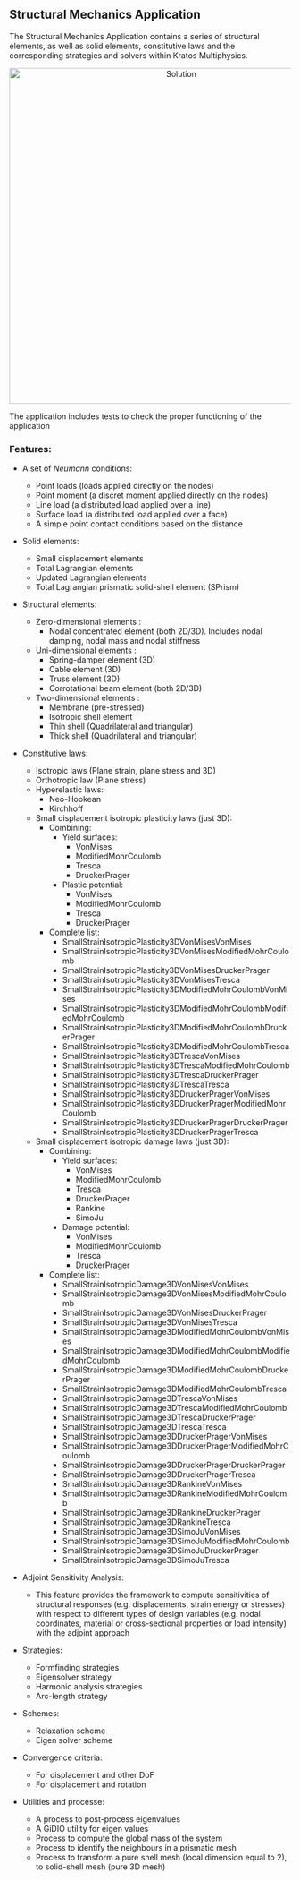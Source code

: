  
## Structural Mechanics Application  
  
The Structural Mechanics Application contains a series of structural elements, as well as solid elements, constitutive laws and the corresponding strategies and solvers within Kratos Multiphysics.  
 
<p align="center"> 
  <img src="https://github.com/KratosMultiphysics/Examples/raw/master/structural_mechanics/validation/beam_roll_up/data/rollup.gif" alt="Solution" style="width: 600px;"/> 
</p> 
  
The application includes tests to check the proper functioning of the application 
  
### Features:  
  
- A set of *Neumann* conditions:
     * Point loads (loads applied directly on the nodes)
     * Point moment (a discret moment applied directly on the nodes) 
     * Line load (a distributed load applied over a line)
     * Surface load (a distributed load applied over a face)
     * A simple point contact conditions based on the distance
     
- Solid elements:
    * Small displacement elements
    * Total Lagrangian elements
    * Updated Lagrangian elements
    * Total Lagrangian prismatic solid-shell element (SPrism) 
    
- Structural elements:
    * Zero-dimensional elements :
        * Nodal concentrated element (both 2D/3D). Includes nodal damping, nodal mass and nodal stiffness
    * Uni-dimensional elements :
        * Spring-damper element (3D)
        * Cable element (3D)
        * Truss element (3D)
        * Corrotational beam element (both 2D/3D)
    * Two-dimensional elements :
        * Membrane (pre-stressed)
        * Isotropic shell element
        * Thin shell (Quadrilateral and triangular)
        * Thick shell (Quadrilateral and triangular)

- Constitutive laws: 
    * Isotropic laws (Plane strain, plane stress and 3D)
    * Orthotropic law (Plane stress)
    * Hyperelastic laws:
        * Neo-Hookean
        * Kirchhoff
    * Small displacement isotropic plasticity laws (just 3D):
        * Combining:
            * Yield surfaces:
                * VonMises
                * ModifiedMohrCoulomb
                * Tresca 
                * DruckerPrager 
            * Plastic potential:
                * VonMises
                * ModifiedMohrCoulomb
                * Tresca
                * DruckerPrager
        * Complete list:
            * SmallStrainIsotropicPlasticity3DVonMisesVonMises
            * SmallStrainIsotropicPlasticity3DVonMisesModifiedMohrCoulomb
            * SmallStrainIsotropicPlasticity3DVonMisesDruckerPrager
            * SmallStrainIsotropicPlasticity3DVonMisesTresca
            * SmallStrainIsotropicPlasticity3DModifiedMohrCoulombVonMises
            * SmallStrainIsotropicPlasticity3DModifiedMohrCoulombModifiedMohrCoulomb
            * SmallStrainIsotropicPlasticity3DModifiedMohrCoulombDruckerPrager
            * SmallStrainIsotropicPlasticity3DModifiedMohrCoulombTresca
            * SmallStrainIsotropicPlasticity3DTrescaVonMises
            * SmallStrainIsotropicPlasticity3DTrescaModifiedMohrCoulomb
            * SmallStrainIsotropicPlasticity3DTrescaDruckerPrager
            * SmallStrainIsotropicPlasticity3DTrescaTresca
            * SmallStrainIsotropicPlasticity3DDruckerPragerVonMises
            * SmallStrainIsotropicPlasticity3DDruckerPragerModifiedMohrCoulomb
            * SmallStrainIsotropicPlasticity3DDruckerPragerDruckerPrager
            * SmallStrainIsotropicPlasticity3DDruckerPragerTresca
    * Small displacement isotropic damage laws (just 3D):
        * Combining:
            * Yield surfaces:
                * VonMises
                * ModifiedMohrCoulomb
                * Tresca 
                * DruckerPrager 
                * Rankine 
                * SimoJu 
            * Damage potential:
                * VonMises
                * ModifiedMohrCoulomb
                * Tresca
                * DruckerPrager
        * Complete list:
            * SmallStrainIsotropicDamage3DVonMisesVonMises
            * SmallStrainIsotropicDamage3DVonMisesModifiedMohrCoulomb
            * SmallStrainIsotropicDamage3DVonMisesDruckerPrager
            * SmallStrainIsotropicDamage3DVonMisesTresca
            * SmallStrainIsotropicDamage3DModifiedMohrCoulombVonMises
            * SmallStrainIsotropicDamage3DModifiedMohrCoulombModifiedMohrCoulomb
            * SmallStrainIsotropicDamage3DModifiedMohrCoulombDruckerPrager
            * SmallStrainIsotropicDamage3DModifiedMohrCoulombTresca
            * SmallStrainIsotropicDamage3DTrescaVonMises
            * SmallStrainIsotropicDamage3DTrescaModifiedMohrCoulomb
            * SmallStrainIsotropicDamage3DTrescaDruckerPrager
            * SmallStrainIsotropicDamage3DTrescaTresca
            * SmallStrainIsotropicDamage3DDruckerPragerVonMises
            * SmallStrainIsotropicDamage3DDruckerPragerModifiedMohrCoulomb
            * SmallStrainIsotropicDamage3DDruckerPragerDruckerPrager
            * SmallStrainIsotropicDamage3DDruckerPragerTresca
            * SmallStrainIsotropicDamage3DRankineVonMises
            * SmallStrainIsotropicDamage3DRankineModifiedMohrCoulomb
            * SmallStrainIsotropicDamage3DRankineDruckerPrager
            * SmallStrainIsotropicDamage3DRankineTresca
            * SmallStrainIsotropicDamage3DSimoJuVonMises
            * SmallStrainIsotropicDamage3DSimoJuModifiedMohrCoulomb
            * SmallStrainIsotropicDamage3DSimoJuDruckerPrager
            * SmallStrainIsotropicDamage3DSimoJuTresca

- Adjoint Sensitivity Analysis:
    * This feature provides the framework to compute sensitivities of structural responses (e.g. displacements, strain energy or stresses) with respect to different types of design variables (e.g. nodal coordinates, material or cross-sectional properties or load intensity) with the adjoint approach

- Strategies:
    * Formfinding strategies
    * Eigensolver strategy
    * Harmonic analysis strategies
    * Arc-length strategy

- Schemes:
    * Relaxation scheme
    * Eigen solver scheme

- Convergence criteria:
    * For displacement and other DoF
    * For displacement and rotation

- Utilities and processe:
    * A process to post-process eigenvalues
    * A GiDIO utility for eigen values
    * Process to compute the global mass of the system
    * Process to identify the neighbours in a prismatic mesh
    * Process to transform a pure shell mesh (local dimension equal to 2), to solid-shell mesh (pure 3D mesh)
